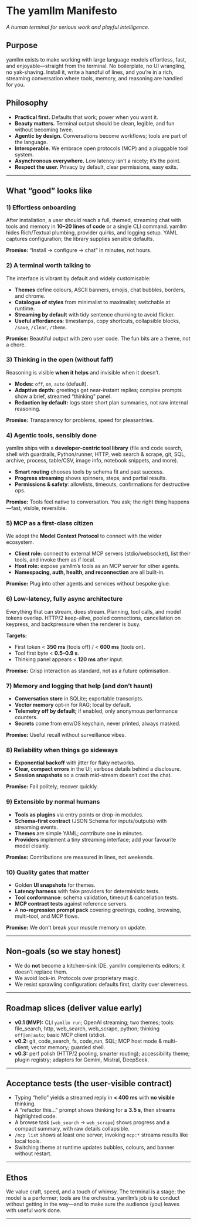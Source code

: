 # The **yamllm** Manifesto

*A human terminal for serious work and playful intelligence.*

## Purpose

yamllm exists to make working with large language models effortless, fast, and enjoyable—straight from the terminal. No boilerplate, no UI wrangling, no yak-shaving. Install it, write a handful of lines, and you’re in a rich, streaming conversation where tools, memory, and reasoning are handled for you.

## Philosophy

* **Practical first.** Defaults that work; power when you want it.
* **Beauty matters.** Terminal output should be clean, legible, and fun without becoming twee.
* **Agentic by design.** Conversations become workflows; tools are part of the language.
* **Interoperable.** We embrace open protocols (MCP) and a pluggable tool system.
* **Asynchronous everywhere.** Low latency isn’t a nicety; it’s the point.
* **Respect the user.** Privacy by default, clear permissions, easy exits.

---

## What “good” looks like

### 1) Effortless onboarding

After installation, a user should reach a full, themed, streaming chat with tools and memory in **10–20 lines of code** or a single CLI command. yamllm hides Rich/Textual plumbing, provider quirks, and logging setup. YAML captures configuration; the library supplies sensible defaults.

**Promise:** “Install → configure → chat” in minutes, not hours.

### 2) A terminal worth talking to

The interface is vibrant by default and widely customisable:

* **Themes** define colours, ASCII banners, emojis, chat bubbles, borders, and chrome.
* **Catalogue of styles** from minimalist to maximalist; switchable at runtime.
* **Streaming by default** with tidy sentence chunking to avoid flicker.
* **Useful affordances**: timestamps, copy shortcuts, collapsible blocks, `/save`, `/clear`, `/theme`.

**Promise:** Beautiful output with zero user code. The fun bits are a theme, not a chore.

### 3) Thinking in the open (without faff)

Reasoning is visible **when it helps** and invisible when it doesn’t.

* **Modes:** `off`, `on`, `auto` (default).
* **Adaptive depth:** greetings get near-instant replies; complex prompts show a brief, streamed “thinking” panel.
* **Redaction by default:** logs store short plan summaries, not raw internal reasoning.

**Promise:** Transparency for problems, speed for pleasantries.

### 4) Agentic tools, sensibly done

yamllm ships with a **developer-centric tool library** (file and code search, shell with guardrails, Python/runner, HTTP, web search & scrape, git, SQL, archive, process, table/CSV, image info, notebook snippets, and more).

* **Smart routing** chooses tools by schema fit and past success.
* **Progress streaming** shows spinners, steps, and partial results.
* **Permissions & safety**: allowlists, timeouts, confirmations for destructive ops.

**Promise:** Tools feel native to conversation. You ask; the right thing happens—fast, visible, reversible.

### 5) MCP as a first-class citizen

We adopt the **Model Context Protocol** to connect with the wider ecosystem.

* **Client role:** connect to external MCP servers (stdio/websocket), list their tools, and invoke them as if local.
* **Host role:** expose yamllm’s tools as an MCP server for other agents.
* **Namespacing, auth, health, and reconnection** are all built-in.

**Promise:** Plug into other agents and services without bespoke glue.

### 6) Low-latency, fully async architecture

Everything that can stream, does stream. Planning, tool calls, and model tokens overlap. HTTP/2 keep-alive, pooled connections, cancellation on keypress, and backpressure when the renderer is busy.

**Targets:**

* First token < **350 ms** (tools off) / < **600 ms** (tools on).
* Tool first byte < **0.5–0.9 s**.
* Thinking panel appears < **120 ms** after input.

**Promise:** Crisp interaction as standard, not as a future optimisation.

### 7) Memory and logging that help (and don’t haunt)

* **Conversation store** in SQLite; exportable transcripts.
* **Vector memory** opt-in for RAG; local by default.
* **Telemetry off by default;** if enabled, only anonymous performance counters.
* **Secrets** come from env/OS keychain, never printed, always masked.

**Promise:** Useful recall without surveillance vibes.

### 8) Reliability when things go sideways

* **Exponential backoff** with jitter for flaky networks.
* **Clear, compact errors** in the UI; verbose details behind a disclosure.
* **Session snapshots** so a crash mid-stream doesn’t cost the chat.

**Promise:** Fail politely, recover quickly.

### 9) Extensible by normal humans

* **Tools as plugins** via entry points or drop-in modules.
* **Schema-first contract** (JSON Schema for inputs/outputs) with streaming events.
* **Themes** are simple YAML; contribute one in minutes.
* **Providers** implement a tiny streaming interface; add your favourite model cleanly.

**Promise:** Contributions are measured in lines, not weekends.

### 10) Quality gates that matter

* Golden **UI snapshots** for themes.
* **Latency harness** with fake providers for deterministic tests.
* **Tool conformance**: schema validation, timeout & cancellation tests.
* **MCP contract tests** against reference servers.
* A **no-regression prompt pack** covering greetings, coding, browsing, multi-tool, and MCP flows.

**Promise:** We don’t break your muscle memory on update.

---

## Non-goals (so we stay honest)

* We do **not** become a kitchen-sink IDE. yamllm complements editors; it doesn’t replace them.
* We avoid lock-in. Protocols over proprietary magic.
* We resist sprawling configuration: defaults first, clarity over cleverness.

---

## Roadmap slices (deliver value early)

* **v0.1 (MVP):** CLI `yamllm run`; OpenAI streaming; two themes; tools: file\_search, http, web\_search, web\_scrape, python; thinking `off|on|auto`; basic MCP client (stdio).
* **v0.2:** git, code\_search, fs, code\_run, SQL; MCP host mode & multi-client; vector memory; guarded shell.
* **v0.3:** perf polish (HTTP/2 pooling, smarter routing); accessibility theme; plugin registry; adapters for Gemini, Mistral, DeepSeek.

---

## Acceptance tests (the user-visible contract)

* Typing “hello” yields a streamed reply in **< 400 ms** with **no visible** thinking.
* A “refactor this…” prompt shows thinking for **≤ 3.5 s**, then streams highlighted code.
* A browse task (`web_search` → `web_scrape`) shows progress and a compact summary, with raw details collapsible.
* `/mcp list` shows at least one server; invoking `mcp:*` streams results like local tools.
* Switching theme at runtime updates bubbles, colours, and banner without restart.

---

## Ethos

We value craft, speed, and a touch of whimsy. The terminal is a stage; the model is a performer; tools are the orchestra. yamllm’s job is to conduct without getting in the way—and to make sure the audience (you) leaves with useful work done.

---

